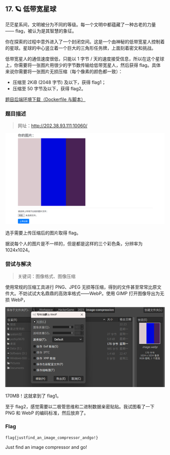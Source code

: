 ## 17. 🪐 低带宽星球

茫茫星系间，文明被分为不同的等级。每一个文明中都蕴藏了一种古老的力量 —— flag，被认为是其智慧的象征。

你在探索的过程中意外进入了一个封闭空间。这是一个由神秘的低带宽星人控制着的星球。星球的中心竖立着一个巨大的三角形任务牌，上面刻着密文和挑战。

低带宽星人的通信速度很低，只能以 1 字节 / 天的速度接受信息，所以在这个星球上，你需要将一张图片用很少的字节数传输给低带宽星人，然后获得 flag。具体来说你需要将一张图片无损压缩（每个像素的颜色都一致）：

- 压缩至 2KiB (2048 字节) 及以下，获得 flag1；
- 压缩至 50 字节及以下，获得 flag2。

[题目后端环境下载（Dockerfile 与脚本）](./image-compressor-backend.zip)

### 题目描述

> 网址：http://202.38.93.111:10060/

![](./assets/website.png)

选手需要上传压缩后的图片取得 flag。

据说每个人的图片是不一样的，但是都是这样的三个彩色条，分辨率为 1024x1024。

### 尝试与解决

> 关键词：图像格式、图像压缩

使用常规的压缩工具进行 PNG、JPEG 无损等压缩，得到的文件甚至常常比原文件大。不妨试试大名鼎鼎的高效率格式——WebP。使用 GIMP 打开图像导出为无损 WebP，

![](./assets/export-webp.png)

170MB！这就拿到了 flag1。

至于 flag2，感觉需要以二极管思维和二进制数据亲密贴贴。我试图看了一下 PNG 和 WebP 的编码标准，然后放弃了。

### Flag

```plain
flag{justfind_an_image_compressor_andgo!}
```

Just find an image compressor and go!
